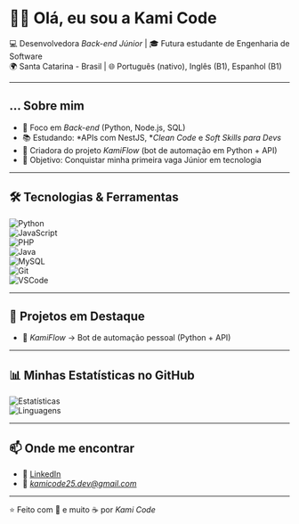 # 🚀✨ Olá, eu sou a Kami Code  

💻 Desenvolvedora *Back-end Júnior* | 🎓 Futura estudante de Engenharia de Software  
🌍 Santa Catarina - Brasil | 🌐 Português (nativo), Inglês (B1), Espanhol (B1)  

---

## ... Sobre mim  
- 🔧 Foco em *Back-end* (Python, Node.js, SQL)  
- 📚 Estudando: *APIs com NestJS, **Clean Code* e *Soft Skills para Devs*  
- 🌟 Criadora do projeto *KamiFlow* (bot de automação em Python + API)  
- 🎯 Objetivo: Conquistar minha primeira vaga Júnior em tecnologia  

---

## 🛠 Tecnologias & Ferramentas  

![Python](https://img.shields.io/badge/-Python-0D1117?style=for-the-badge&logo=python&logoColor=3776AB)  
![JavaScript](https://img.shields.io/badge/-JavaScript-0D1117?style=for-the-badge&logo=javascript&logoColor=F7DF1E)  
![PHP](https://img.shields.io/badge/-PHP-0D1117?style=for-the-badge&logo=php&logoColor=777BB4)  
![Java](https://img.shields.io/badge/-Java-0D1117?style=for-the-badge&logo=java&logoColor=007396)  
![MySQL](https://img.shields.io/badge/-MySQL-0D1117?style=for-the-badge&logo=mysql&logoColor=4479A1)  
![Git](https://img.shields.io/badge/-Git-0D1117?style=for-the-badge&logo=git&logoColor=F05032)  
![VSCode](https://img.shields.io/badge/-VSCode-0D1117?style=for-the-badge&logo=visual-studio-code&logoColor=007ACC)  

---

## 📌 Projetos em Destaque  

- 🔹 *KamiFlow* → Bot de automação pessoal (Python + API)    

---

## 📊 Minhas Estatísticas no GitHub  

![Estatísticas](https://github-readme-stats.vercel.app/api?username=kamicode25dev-hub&show_icons=true&theme=tokyonight)  
![Linguagens](https://github-readme-stats.vercel.app/api/top-langs/?username=kamicode25dev-hub&layout=compact&theme=tokyonight)  

---

## 📫 Onde me encontrar  
- 💼 [LinkedIn](https://linkedin.com/in/seu-perfil)  
- 📧 *kamicode25.dev@gmail.com*  

---

⭐ Feito com 💜 e muito ☕ por *Kami Code*
